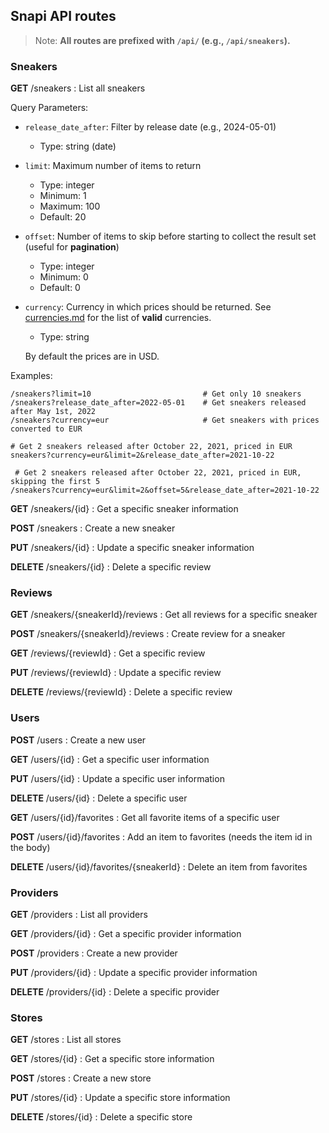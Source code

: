## Snapi API routes

> Note: **All routes are prefixed with `/api/` (e.g., `/api/sneakers`).**

### Sneakers

**GET**	/sneakers : List all sneakers

Query Parameters:
- `release_date_after`: Filter by release date (e.g., 2024-05-01)
    - Type: string (date)
- `limit`: Maximum number of items to return
    - Type: integer
    - Minimum: 1
    - Maximum: 100
    - Default: 20
- `offset`: Number of items to skip before starting to collect the result set (useful for **pagination**)
    - Type: integer
    - Minimum: 0
    - Default: 0
- `currency`: Currency in which prices should be returned. See [currencies.md](/docs/currencies.md) for the list of **valid** currencies.
    - Type: string

    By default the prices are in USD.

Examples:
```
/sneakers?limit=10                         # Get only 10 sneakers
/sneakers?release_date_after=2022-05-01    # Get sneakers released after May 1st, 2022
/sneakers?currency=eur                     # Get sneakers with prices converted to EUR

# Get 2 sneakers released after October 22, 2021, priced in EUR
sneakers?currency=eur&limit=2&release_date_after=2021-10-22

 # Get 2 sneakers released after October 22, 2021, priced in EUR, skipping the first 5
/sneakers?currency=eur&limit=2&offset=5&release_date_after=2021-10-22
```

**GET**	/sneakers/{id} : Get a specific sneaker information

**POST** /sneakers : Create a new sneaker

**PUT**	/sneakers/{id} :  Update a specific sneaker information

**DELETE** /sneakers/{id} : Delete a specific review


### Reviews

**GET** /sneakers/{sneakerId}/reviews : Get all reviews for a specific sneaker

**POST** /sneakers/{sneakerId}/reviews : Create review for a sneaker

**GET**	/reviews/{reviewId} : Get a specific review

**PUT**	/reviews/{reviewId} : Update a specific review

**DELETE** /reviews/{reviewId} : Delete a specific review


### Users

**POST** /users : Create a new user

**GET** /users/{id} : Get a specific user information

**PUT** /users/{id} : Update a specific user information

**DELETE** /users/{id} : Delete a specific user

**GET**	/users/{id}/favorites : Get all favorite items of a specific user

**POST** /users/{id}/favorites : Add an item to favorites (needs the item id in the body)

**DELETE** /users/{id}/favorites/{sneakerId} : Delete an item from favorites


### Providers

**GET**	/providers : List all providers

**GET**	/providers/{id} : Get a specific provider information

**POST** /providers : Create a new provider

**PUT**	/providers/{id} : Update a specific provider information

**DELETE**	/providers/{id} : Delete a specific provider


### Stores

**GET**	/stores : List all stores

**GET**	/stores/{id} : Get a specific store information

**POST** /stores : Create a new store

**PUT**	/stores/{id} :  Update a specific store information

**DELETE**	/stores/{id} :  Delete a specific store